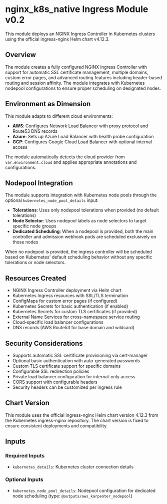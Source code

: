 # nginx_k8s_native Ingress Module v0.2

This module deploys an NGINX Ingress Controller in Kubernetes clusters using the official ingress-nginx Helm chart v4.12.3.

## Overview

The module creates a fully configured NGINX Ingress Controller with support for automatic SSL certificate management, multiple domains, custom error pages, and advanced routing features including header-based routing and session affinity. The module integrates with Kubernetes nodepool configurations to ensure proper scheduling on designated nodes.

## Environment as Dimension

This module adapts to different cloud environments:

- **AWS**: Configures Network Load Balancer with proxy protocol and Route53 DNS records
- **Azure**: Sets up Azure Load Balancer with health probe configuration  
- **GCP**: Configures Google Cloud Load Balancer with optional internal access

The module automatically detects the cloud provider from `var.environment.cloud` and applies appropriate annotations and configurations.

## Nodepool Integration

The module supports integration with Kubernetes node pools through the optional `kubernetes_node_pool_details` input:

- **Tolerations**: Uses only nodepool tolerations when provided (no default tolerations)
- **Node Selector**: Uses nodepool labels as node selectors to target specific node groups
- **Dedicated Scheduling**: When a nodepool is provided, both the main controller and admission webhook pods are scheduled exclusively on those nodes

When no nodepool is provided, the ingress controller will be scheduled based on Kubernetes' default scheduling behavior without any specific tolerations or node selectors.

## Resources Created

- NGINX Ingress Controller deployment via Helm chart
- Kubernetes Ingress resources with SSL/TLS termination
- ConfigMaps for custom error pages (if configured)
- Kubernetes Secrets for basic authentication (if enabled)
- Kubernetes Secrets for custom TLS certificates (if provided)
- External Name Services for cross-namespace service routing
- Cloud-specific load balancer configurations
- DNS records (AWS Route53 for base domain and wildcard)

## Security Considerations

- Supports automatic SSL certificate provisioning via cert-manager
- Optional basic authentication with auto-generated passwords
- Custom TLS certificate support for specific domains
- Configurable SSL redirection policies
- Private load balancer configuration for internal-only access
- CORS support with configurable headers
- Security headers can be customized per ingress rule

## Chart Version

This module uses the official ingress-nginx Helm chart version 4.12.3 from the Kubernetes ingress-nginx repository. The chart version is fixed to ensure consistent deployments and compatibility.

## Inputs

### Required Inputs
- `kubernetes_details`: Kubernetes cluster connection details

### Optional Inputs  
- `kubernetes_node_pool_details`: Nodepool configuration for dedicated node scheduling (type: `@outputs/aws_karpenter_nodepool`)
